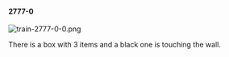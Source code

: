 #### 2777-0
![train-2777-0-0.png](https://github.com/lil-lab/nlvr/raw/master/nlvr/train/images/51/train-2777-0-0.png "train-2777-0-0.png")

There is a box with 3 items and a black one is touching the wall.